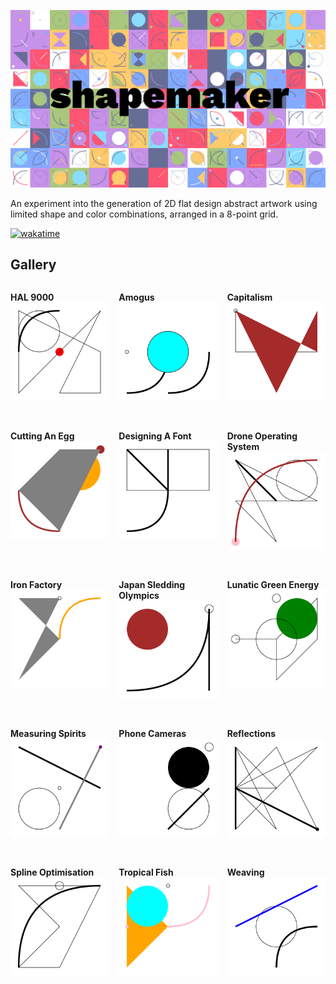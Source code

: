 ![shapemaker](title.png)

An experiment into the generation of 2D flat design abstract artwork using limited shape and color combinations, arranged in a 8-point grid.

[![wakatime](https://wakatime.com/badge/github/ewen-lbh/shapemaker.svg)](https://wakatime.com/badge/github/ewen-lbh/shapemaker)


## Gallery

<div style="display: grid; grid-template-columns: repeat(3, 1fr); grid-gap: 1rem;">

**HAL 9000**
![HAL 9000](gallery/HAL-9000.svg)

**Amogus**
![Amogus](gallery/amogus.svg)

**Capitalism**
![Capitalism](gallery/capitalism.svg)

**Cutting An Egg**
![Cutting An Egg](gallery/cutting-an-egg.svg)

**Designing A Font**
![Designing A Font](gallery/designing-a-font.svg)

**Drone Operating System**
![Drone Operating System](gallery/drone-operating-system.svg)

**Iron Factory**
![Iron Factory](gallery/iron-factory.svg)

**Japan Sledding Olympics**
![Japan Sledding Olympics](gallery/japan-sledding-olympics.svg)

**Lunatic Green Energy**
![Lunatic Green Energy](gallery/lunatic-green-energy.svg)

**Measuring Spirits**
![Measuring Spirits](gallery/measuring-spirits.svg)

**Phone Cameras**
![Phone Cameras](gallery/phone-cameras.svg)

**Reflections**
![Reflections](gallery/reflections.svg)

**Spline Optimisation**
![Spline Optimisation](gallery/spline-optimisation.svg)

**Tropical Fish**
![Tropical Fish](gallery/tropical-fish.svg)

**Weaving**
![Weaving](gallery/weaving.svg)



</div>
